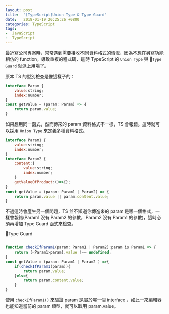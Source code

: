 ```yaml
---
layout: post
title:  "[TypeScript]Union Type & Type Guard"
date:   2018-01-19 20:25:26 +0800
categories: TypeScript
tags:
-  JavaScript
-  TypeScript
---
```


最近寫公司專案時，常常遇到需要接收不同資料格式的情況，因為不想在另寫功能相仿的 function，導致重複的程式碼，這時 TypeScript 的 `Union Type` 與 `Type Guard` 就派上用場了。

原本 TS 的型別檢查是像這樣子的：

``` javascript
interface Param {
    value:string;
    index:number;
}
const getValue = (param: Param) => {
    return param.value;
}
```

如果想用同一函式，然而傳來的 param 資料格式不一樣，TS 會報錯。這時就可以採用 `Union Type` 來定義多種資料格式。

```javascript
interface Param1 {
    value:string;
    index:number;
}
interface Param2 {
    content:{
        value:string;
        index:number;
    }
    getValueOfProduct:()=>{};
}
const getValue = (param: Param1 | Param2) => {
    return param.value || param.content.value;
}
```
不過這時會產生另一個問題，TS 並不知道你傳進來的 param 是哪一個格式，一樣會報錯(Param1 沒有 Param2 的參數，Param2 沒有 Param1 的參數)，這時必須再增加 Type Guard 函式來檢查。

Type Guard
``` javascript

function checkIfParam1(param: Param1 | Param2):param is Param1 => {
    return (<Param1>param).value !== undefined;
}
const getValue = (param: Param1 | Param2 ) =>{
    if(checkIfParam1(param)){
        return param.value;
    }else{
        return param.content.value;
    }
}
```
使用 `checkIfParam1()` 來驗證 param 是屬於哪一個 interface ，如此一來編輯器也能知道當前的 param 類型，就可以取用 param.value。
